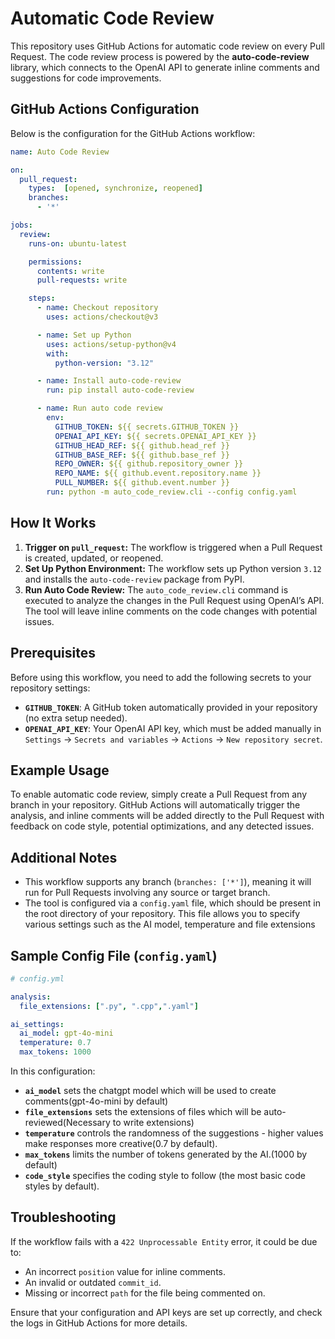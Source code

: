 
# Automatic Code Review

This repository uses GitHub Actions for automatic code review on every Pull Request. The code review process is powered by the **auto-code-review** library, which connects to the OpenAI API to generate inline comments and suggestions for code improvements.

## GitHub Actions Configuration

Below is the configuration for the GitHub Actions workflow:

```yaml
name: Auto Code Review

on:
  pull_request:
    types:  [opened, synchronize, reopened]
    branches:
      - '*'

jobs:
  review:
    runs-on: ubuntu-latest

    permissions:
      contents: write
      pull-requests: write

    steps:
      - name: Checkout repository
        uses: actions/checkout@v3

      - name: Set up Python
        uses: actions/setup-python@v4
        with:
          python-version: "3.12"

      - name: Install auto-code-review
        run: pip install auto-code-review

      - name: Run auto code review
        env:
          GITHUB_TOKEN: ${{ secrets.GITHUB_TOKEN }}
          OPENAI_API_KEY: ${{ secrets.OPENAI_API_KEY }}
          GITHUB_HEAD_REF: ${{ github.head_ref }}
          GITHUB_BASE_REF: ${{ github.base_ref }}
          REPO_OWNER: ${{ github.repository_owner }}
          REPO_NAME: ${{ github.event.repository.name }}
          PULL_NUMBER: ${{ github.event.number }}
        run: python -m auto_code_review.cli --config config.yaml
```

## How It Works

1. **Trigger on `pull_request`:** The workflow is triggered when a Pull Request is created, updated, or reopened.
2. **Set Up Python Environment:** The workflow sets up Python version `3.12` and installs the `auto-code-review` package from PyPI.
3. **Run Auto Code Review:** The `auto_code_review.cli` command is executed to analyze the changes in the Pull Request using OpenAI’s API. The tool will leave inline comments on the code changes with  potential issues.

## Prerequisites

Before using this workflow, you need to add the following secrets to your repository settings:

- **`GITHUB_TOKEN`**: A GitHub token automatically provided in your repository (no extra setup needed).
- **`OPENAI_API_KEY`**: Your OpenAI API key, which must be added manually in `Settings` -> `Secrets and variables` -> `Actions` -> `New repository secret`.

## Example Usage

To enable automatic code review, simply create a Pull Request from any branch in your repository. GitHub Actions will automatically trigger the analysis, and inline comments will be added directly to the Pull Request with feedback on code style, potential optimizations, and any detected issues.

## Additional Notes

- This workflow supports any branch (`branches: ['*']`), meaning it will run for Pull Requests involving any source or target branch.
- The tool is configured via a `config.yaml` file, which should be present in the root directory of your repository. This file allows you to specify various settings such as the AI model, temperature and file extensions

## Sample Config File (`config.yaml`)

```yaml
# config.yml

analysis:
  file_extensions: [".py", ".cpp",".yaml"]

ai_settings:
  ai_model: gpt-4o-mini
  temperature: 0.7
  max_tokens: 1000
```

In this configuration:
- **`ai_model`** sets the chatgpt model which will be used to create comments(gpt-4o-mini by default)
- **`file_extensions`** sets the extensions of files which will be auto-reviewed(Necessary to write extensions)
- **`temperature`** controls the randomness of the suggestions - higher values make responses more creative(0.7 by default).
- **`max_tokens`** limits the number of tokens generated by the AI.(1000 by default)
- **`code_style`** specifies the coding style to follow (the most basic code styles by default).

## Troubleshooting

If the workflow fails with a `422 Unprocessable Entity` error, it could be due to:
- An incorrect `position` value for inline comments.
- An invalid or outdated `commit_id`.
- Missing or incorrect `path` for the file being commented on.

Ensure that your configuration and API keys are set up correctly, and check the logs in GitHub Actions for more details.
